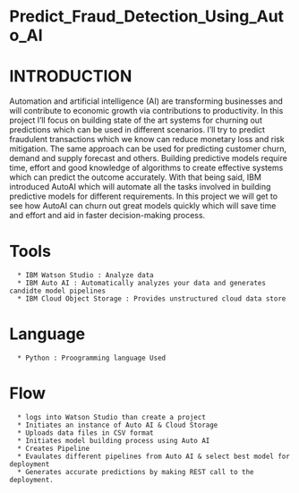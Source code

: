 # Predict_Fraud_Detection_Using_Auto_AI

# INTRODUCTION

Automation and artificial intelligence (AI) are transforming businesses and will contribute to economic growth via contributions to productivity. In this project I’ll focus on building state of the art systems for churning out predictions which can be used in different scenarios. I’ll try to predict fraudulent transactions which we know can reduce monetary loss and risk mitigation. The same approach can be used for predicting customer churn, demand and supply forecast and others. Building predictive models require time, effort and good knowledge of algorithms to create effective systems which can predict the outcome accurately. With that being said, IBM introduced AutoAI which will automate all the tasks involved in building predictive models for different requirements. In this project we will get to see how AutoAI can churn out great models quickly which will save time and effort and aid in faster decision-making process. 



# Tools 
      * IBM Watson Studio : Analyze data
      * IBM Auto AI : Automatically analyzes your data and generates candidte model pipelines
      * IBM Cloud Object Storage : Provides unstructured cloud data store


# Language
      * Python : Proogramming language Used


# Flow
      * logs into Watson Studio than create a project
      * Initiates an instance of Auto AI & Cloud Storage
      * Uploads data files in CSV format
      * Initiates model building process using Auto AI
      * Creates Pipeline
      * Evaulates different pipelines from Auto AI & select best model for deployment
      * Generates accurate predictions by making REST call to the deployment.

